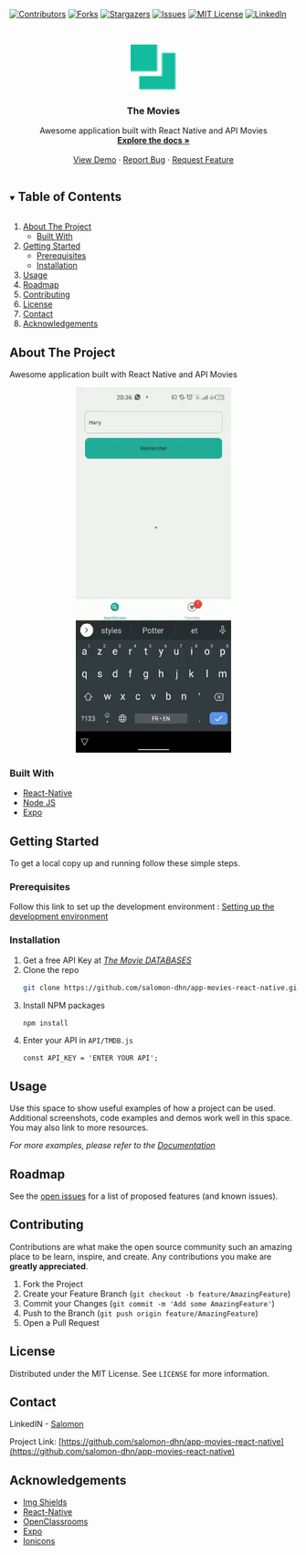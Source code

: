 <!--
*** Thanks for checking out the Best-README-Template. If you have a suggestion
*** that would make this better, please fork the repo and create a pull request
*** or simply open an issue with the tag "enhancement".
*** Thanks again! Now go create something AMAZING! :D
***
***
***
*** To avoid retyping too much info. Do a search and replace for the following:
*** github_username, repo_name, twitter_handle, email, project_title, project_description
-->



<!-- PROJECT SHIELDS -->
<!--
*** I'm using markdown "reference style" links for readability.
*** Reference links are enclosed in brackets [ ] instead of parentheses ( ).
*** See the bottom of this document for the declaration of the reference variables
*** for contributors-url, forks-url, etc. This is an optional, concise syntax you may use.
*** https://www.markdownguide.org/basic-syntax/#reference-style-links
https://raw.githubusercontent.com/othneildrew/Best-README-Template/master/README.md
-->
[![Contributors][contributors-shield]][contributors-url]
[![Forks][forks-shield]][forks-url]
[![Stargazers][stars-shield]][stars-url]
[![Issues][issues-shield]][issues-url]
[![MIT License][license-shield]][license-url]
[![LinkedIn][linkedin-shield]][linkedin-url]



<!-- PROJECT LOGO -->
<br />
<p align="center">
  <a href="https://github.com/salomon-dhn/app-movies-react-native">
    <img src="assets/logo.png" alt="Logo" width="80" height="80">
  </a>

  <h3 align="center">The Movies</h3>

  <p align="center">
    Awesome application built with React Native and API Movies
    <br />
    <a href="https://github.com/salomon-dhn/app-movies-react-native"><strong>Explore the docs »</strong></a>
    <br />
    <br />
    <a href="https://github.com/salomon-dhn/app-movies-react-native">View Demo</a>
    ·
    <a href="https://github.com/salomon-dhn/app-movies-react-native/issues">Report Bug</a>
    ·
    <a href="https://github.com/salomon-dhn/app-movies-react-native/issues">Request Feature</a>
  </p>
</p>



<!-- TABLE OF CONTENTS -->
<details open="open">
  <summary><h2 style="display: inline-block">Table of Contents</h2></summary>
  <ol>
    <li>
      <a href="#about-the-project">About The Project</a>
      <ul>
        <li><a href="#built-with">Built With</a></li>
      </ul>
    </li>
    <li>
      <a href="#getting-started">Getting Started</a>
      <ul>
        <li><a href="#prerequisites">Prerequisites</a></li>
        <li><a href="#installation">Installation</a></li>
      </ul>
    </li>
    <li><a href="#usage">Usage</a></li>
    <li><a href="#roadmap">Roadmap</a></li>
    <li><a href="#contributing">Contributing</a></li>
    <li><a href="#license">License</a></li>
    <li><a href="#contact">Contact</a></li>
    <li><a href="#acknowledgements">Acknowledgements</a></li>
  </ol>
</details>



<!-- ABOUT THE PROJECT -->
## About The Project
Awesome application built with React Native and API Movies
<br />
<p align="center">
<a align="center" href="https://github.com/salomon-dhn/app-movies-react-native">
  <img alt="Product Name Screen Shot" src=https://github.com/salomon-dhn/web-page/blob/main/assets/img/app.gif/>
</a>
</p>

### Built With

* [React-Native](https://reactnative.dev)
* [Node JS](https://nodejs.org)
* [Expo](https://expo.io)



<!-- GETTING STARTED -->
## Getting Started

To get a local copy up and running follow these simple steps.

### Prerequisites

Follow this link to set up the development environment : [Setting up the development environment](https://reactnative.dev/docs/environment-setup) 

### Installation

1. Get a free API Key at _[The Movie DATABASES](https://www.themoviedb.org)_
2. Clone the repo
   ```sh
   git clone https://github.com/salomon-dhn/app-movies-react-native.git
   ```
3. Install NPM packages
   ```sh
   npm install
   ```
4. Enter your API in `API/TMDB.js`
   ```JS
   const API_KEY = 'ENTER YOUR API';
   ```




<!-- USAGE EXAMPLES -->
## Usage

Use this space to show useful examples of how a project can be used. Additional screenshots, code examples and demos work well in this space. You may also link to more resources.

_For more examples, please refer to the [Documentation](https://reactnative.dev/docs/getting-started)_



<!-- ROADMAP -->
## Roadmap

See the [open issues](https://github.com/salomon-dhn/app-movies-react-native/issues) for a list of proposed features (and known issues).



<!-- CONTRIBUTING -->
## Contributing

Contributions are what make the open source community such an amazing place to be learn, inspire, and create. Any contributions you make are **greatly appreciated**.

1. Fork the Project
2. Create your Feature Branch (`git checkout -b feature/AmazingFeature`)
3. Commit your Changes (`git commit -m 'Add some AmazingFeature'`)
4. Push to the Branch (`git push origin feature/AmazingFeature`)
5. Open a Pull Request



<!-- LICENSE -->
## License

Distributed under the MIT License. See `LICENSE` for more information.



<!-- CONTACT -->
## Contact

LinkedIN - [Salomon](https://www.linkedin.com/in/1sal)

Project Link: [https://github.com/salomon-dhn/app-movies-react-native](https://github.com/salomon-dhn/app-movies-react-native)



<!-- ACKNOWLEDGEMENTS -->
## Acknowledgements

* [Img Shields](https://shields.io)
* [React-Native](https://reactnative.dev)
* [OpenClassrooms](https://openclassrooms.com/fr)
* [Expo](https://expo.io)
* [Ionicons](https://ionic.io/ionicons)





<!-- MARKDOWN LINKS & IMAGES -->
<!-- https://www.markdownguide.org/basic-syntax/#reference-style-links -->
[contributors-shield]: https://img.shields.io/github/contributors/salomon-dhn/app-movies-react-native.svg?style=for-the-badge
[contributors-url]: https://github.com/salomon-dhn/app-movies-react-native/graphs/contributors
[forks-shield]: https://img.shields.io/github/forks/salomon-dhn/app-movies-react-native.svg?style=for-the-badge
[forks-url]: https://github.com/salomon-dhn/app-movies-react-native/network/members
[stars-shield]: https://img.shields.io/github/stars/salomon-dhn/app-movies-react-native.svg?style=for-the-badge
[stars-url]: https://github.com/salomon-dhn/app-movies-react-native/stargazers
[issues-shield]: https://img.shields.io/github/issues/salomon-dhn/app-movies-react-native.svg?style=for-the-badge
[issues-url]: https://github.com/salomon-dhn/app-movies-react-native/issues
[license-shield]: https://img.shields.io/github/license/salomon-dhn/app-movies-react-native.svg?style=for-the-badge
[license-url]: https://github.com/salomon-dhn/app-movies-react-native/tree/master/LICENSE.md
[linkedin-shield]: https://img.shields.io/badge/-LinkedIn-black.svg?style=for-the-badge&logo=linkedin&colorB=555
[linkedin-url]: https://github.com/salomon-dhn
[product-screenshot]: https://github.com/salomon-dhn/web-page/blob/main/assets/img/app.gif
